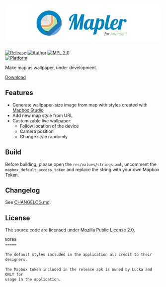 # [![Banner](./resource/banner.svg)](https://github.com/lucka-me/mapler-android)

[![Release](https://img.shields.io/github/release/lucka-me/mapler-android.svg?color=yellow)](https://github.com/lucka-me/mapler-android/releases/latest "Latest release") [![Author](https://img.shields.io/badge/author-Lucka-2578B5.svg)](https://lucka.moe "Blog") [![MPL 2.0](https://img.shields.io/badge/license-MPL_2.0-000000.svg)](./LICENSE "License")  
[![Platform](https://img.shields.io/badge/android-6.0+-78C257.svg)](https://www.android.com/versions/marshmallow-6-0/ "Android 6.0")

Make map as wallpaper, under development.

[Download](https://github.com/lucka-me/mapler-android/releases "Releases")

## Features
- Generate wallpaper-size image from map with styles created with [Mapbox Studio](https://www.mapbox.com/mapbox-studio/)
- Add new map style from URL
- Customizable live wallpaper:
  - Follow location of the device
  - Camera position
  - Change style randomly

## Build
Before building, please open the `res/values/strings.xml`, uncomment the `mapbox_default_access_token` and replace the string with your own Mapbox Token.  

## Changelog
See [CHANGELOG.md](./CHANGELOG.md).

## License
The source code are [licensed under Mozilla Public License 2.0](./LICENSE).

```
NOTES
=====

The default styles included in the application all credit to their designers.

The Mapbox token included in the release apk is owned by Lucka and ONLY for
usage in the application.
```
